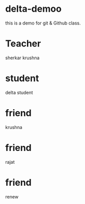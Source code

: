 # delta-demoo
this is a demo for git &amp; Github class.

# Teacher
sherkar krushna

# student
delta student

# friend
krushna

# friend
rajat

# friend
renew



